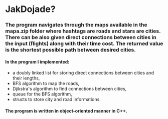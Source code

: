 # JakDojade?
### The program navigates through the maps available in the mapa.zip folder where hashtags are roads and stars are cities. There can be also given direct connections between cities in the input (flights) along with their time cost. The returned value is the shortest possible path between desired cities.
#### In the program I implemented:
- a doubly linked list for storing direct connections between cities and their lengths,
- BFS algorithm to map the roads,
- Djikstra's algorithm to find connections between cities,
- queue for the BFS algorithm,
- structs to store city and road informations.

#### The program is written in object-oriented manner in C++.
